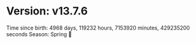 # Version: v13.7.6
Time since birth: 4968 days, 119232 hours, 7153920 minutes, 429235200 seconds
Season: Spring 🌸
